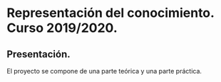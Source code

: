                                         
# Representación del conocimiento. Curso 2019/2020. 
## Presentación.
El proyecto se compone de una parte teórica y una parte práctica. 
